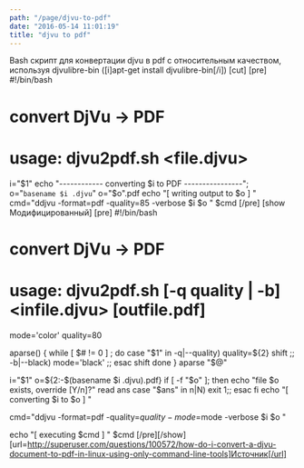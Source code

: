 ```yaml
---
path: "/page/djvu-to-pdf"
date: "2016-05-14 11:01:19"
title: "djvu to pdf"
---
```

Bash скрипт для конвертации djvu в pdf с относительным качеством, используя djvulibre-bin ([i]apt-get install djvulibre-bin[/i])
[cut]
[pre]
#!/bin/bash
# convert DjVu -> PDF
# usage:  djvu2pdf.sh  <file.djvu>
i="$1"
echo "------------ converting $i to PDF ----------------";
o="`basename $i .djvu`"
o="$o".pdf
echo "[ writing output to $o ] "
cmd="ddjvu -format=pdf -quality=85 -verbose $i $o "
$cmd
[/pre]
[show Модифицированный]
[pre]
#!/bin/bash
# convert DjVu -> PDF
# usage:  djvu2pdf.sh [-q quality | -b] <infile.djvu> [outfile.pdf]

mode='color'
quality=80

aparse() {
  while [ $# != 0 ] ; do
    case "$1" in
    -q|--quality)
      quality=${2}
      shift
      ;;
    -b|--black)
      mode='black'
      ;;
  esac
  shift
done
}
aparse "$@"

i="$1"
o=${2:-$(basename $i .djvu).pdf}
if [ -f  "$o" ]; then 
  echo "file $o exists, override [Y/n]?"
  read ans
  case "$ans" in 
   n|N) exit 1;;
  esac
fi
echo "[ converting $i to $o ] "

cmd="ddjvu -format=pdf -quality=$quality -mode=$mode -verbose $i $o "

echo "[ executing $cmd ] "
$cmd
[/pre][/show]
[url=http://superuser.com/questions/100572/how-do-i-convert-a-djvu-document-to-pdf-in-linux-using-only-command-line-tools]Источник[/url]